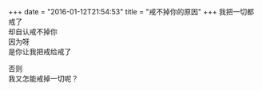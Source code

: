 +++
date = "2016-01-12T21:54:53"
title = "戒不掉你的原因"
+++
我把一切都戒了  
却自认戒不掉你  
因为呀  
是你让我把戒给戒了  
  
否则  
我又怎能戒掉一切呢？  